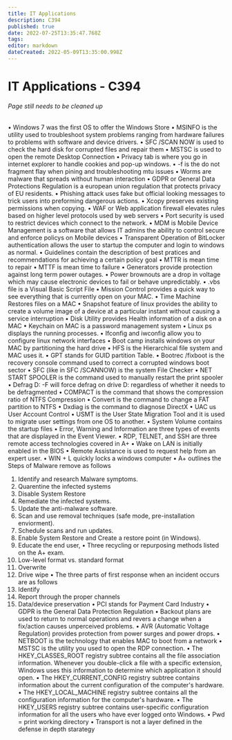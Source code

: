 ```yaml
---
title: IT Applications
description: C394
published: true
date: 2022-07-25T13:35:47.768Z
tags: 
editor: markdown
dateCreated: 2022-05-09T13:35:00.998Z
---
```


# IT Applications - C394
###### Page still needs to be cleaned up
•	Windows 7 was the first OS to offer the Windows Store
•	MSINFO is the utility used to troubleshoot system problems ranging from hardware failures to problems with software and device drivers.
•	SFC /SCAN NOW is used to check the hard disk for corrupted files and repair them
•	MSTSC is used to open the remote Desktop Connection
•	Privacy tab is where you go in internet explorer to handle cookies and pop-up windows.
•	-f is the do not fragment flay when pining and troubleshooting mtu issues
•	Worms are malware that spreads without human interaction
•	GDPR or General Data Protections Regulation is a european union regulation that protects privacy of EU residents.
•	Phishing attack uses fake but official looking messages to trick users into preforming dangerous actions.
•	Xcopy preserves existing permissions when copying.
•	WAF or Web application firewall elevates rules based on higher level protocols used by web servers
•	Port security is used to restrict devices which connect to the network.
•	MDM is Mobile Device Management is a software that allows IT admins the ability to control secure and enforce policys on Mobile devices
•	Transparent Operation of BitLocker authentication allows the user to startup the computer and login to windows as normal.
•	Guidelines contain the description of best pratices and recommendations for achieving a certain policy goal
•	MTTR is mean time to repair
•	MTTF is mean time to failure
•	Generators provide protection against long term power outages.
•	Power brownouts are a drop in voltage which may cause electronic devices to fail or behave unpredictably.
•	.vbs file is a Visual Basic Script File
•	Mission Control provides a quick way to see everything that is currently open on your MAC.
•	Time Machine Restores files on a MAC
•	Snapshot feature of linux provides the ability to create a volume image of a device at a particular instant without causing a service interruption
•	Disk Utility provides Health information of a disk on a MAC
•	 Keychain on MAC is a password management system
•	Linux ps displays the running processes.
•	Ifconfig and iwconfig allow you to configure linux network interfaces
•	Boot camp installs windows on your MAC by partitioning the hard drive
•	HFS is the Hierarchical file system and MAC uses it.
•	GPT stands for GUID partition Table.
•	Bootrec /fixboot is the recovery console command used to correct a corrupted windows boot sector
•	SFC (like in SFC /SCANNOW) is the system File Checker
•	NET START SPOOLER is the command used to manually restart the print spooler
•	Defrag D: -F will force defrag on drive D: regardless of whether it needs to be defragmented
•	COMPACT is the command that shows the compression ratio of NTFS Compression
•	Convert is the command to change a FAT partition to NTFS
•	Dxdiag is the command to diagnose DirectX
•	UAC us User Account Control
•	USMT is the User State Migration Tool and it is used to migrate user settings from one OS to another.
•	System Volume contains the startup files
•	Error, Warning and Information are three types of events that are displayed in the Event Viewer.
•	RDP, TELNET, and SSH are three remote access technologies covered in A+
•	Wake on LAN is initially enabled in the BIOS
•	Remote Assistance is used to request help from an expert user.
•	WIN + L quickly locks a windows computer
•	A+ outlines the Steps of Malware remove as follows
1.	Identify and research Malware symptoms.
2.	Quarentine the infected systems
3.	Disable System Restore
4.	Remediate the infected systems.
5.	Update the anti-malware software.
6.	Scan and use removal techniques (safe mode, pre-installation enviorment).
7.	Schedule scans and run updates.
8.	Enable System Restore and Create a restore point (in Windows).
9.	Educate the end user,
•	Three recycling or repurposing methods listed on the A+ exam.
1. Low-level format vs. standard format
2. Overwrite
3. Drive wipe
•	The three parts of first response when an incident occurs are as follows
1. Identify 
2. Report through the proper channels
3. Data/device preservation
•	PCI stands for Payment Card Industry
•	GDPR is the General Data Protection Regulation
•	Backout plans are used to return to normal operations and revers a change when a fix/action causes unperceived problems.
•	AVR (Automatic Voltage Regulation) provides protection from power surges and power drops.
•	NETBOOT is the technology that enables MAC to boot from a network
•	MSTSC is the utility you used to open the RDP connection.
•	The HKEY_CLASSES_ROOT registry subtree contains all the file association information. Whenever you double-click a file with a specific extension, Windows uses this information to determine which application it should open.
•	The HKEY_CURRENT_CONFIG registry subtree contains information about the current configuration of the computer's hardware.
•	The HKEY_LOCAL_MACHINE registry subtree contains all the configuration information for the computer's hardware.
•	The HKEY_USERS registry subtree contains user-specific configuration information for all the users who have ever logged onto Windows.
•	Pwd = print working directory
•	Transport is not a layer defined in the defense in depth starategy